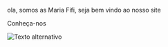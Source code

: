 ola, somos as Maria Fifi, seja bem vindo ao nosso site 

Conheça-nos 

<img src="meninas.png" alt="Texto alternativo" title="meninas" />

<!---
asmariafifi/asmariafifi is a ✨ special ✨ repository because its `README.md` (this file) appears on your GitHub profile.
You can click the Preview link to take a look at your changes.
--->
